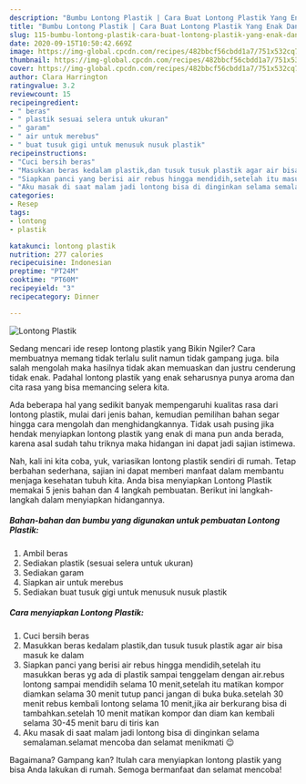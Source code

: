 ```yaml
---
description: "Bumbu Lontong Plastik | Cara Buat Lontong Plastik Yang Enak Dan Mudah"
title: "Bumbu Lontong Plastik | Cara Buat Lontong Plastik Yang Enak Dan Mudah"
slug: 115-bumbu-lontong-plastik-cara-buat-lontong-plastik-yang-enak-dan-mudah
date: 2020-09-15T10:50:42.669Z
image: https://img-global.cpcdn.com/recipes/482bbcf56cbdd1a7/751x532cq70/lontong-plastik-foto-resep-utama.jpg
thumbnail: https://img-global.cpcdn.com/recipes/482bbcf56cbdd1a7/751x532cq70/lontong-plastik-foto-resep-utama.jpg
cover: https://img-global.cpcdn.com/recipes/482bbcf56cbdd1a7/751x532cq70/lontong-plastik-foto-resep-utama.jpg
author: Clara Harrington
ratingvalue: 3.2
reviewcount: 15
recipeingredient:
- " beras"
- " plastik sesuai selera untuk ukuran"
- " garam"
- " air untuk merebus"
- " buat tusuk gigi untuk menusuk nusuk plastik"
recipeinstructions:
- "Cuci bersih beras"
- "Masukkan beras kedalam plastik,dan tusuk tusuk plastik agar air bisa masuk ke dalam"
- "Siapkan panci yang berisi air rebus hingga mendidih,setelah itu masukkan beras yg ada di plastik sampai tenggelam dengan air.rebus lontong sampai mendidih selama 10 menit,setelah itu matikan kompor diamkan selama 30 menit tutup panci jangan di buka buka.setelah 30 menit rebus kembali lontong selama 10 menit,jika air berkurang bisa di tambahkan.setelah 10 menit matikan kompor dan diam kan kembali selama 30-45 menit baru di tiris kan"
- "Aku masak di saat malam jadi lontong bisa di dinginkan selama semalaman.selamat mencoba dan selamat menikmati 😉"
categories:
- Resep
tags:
- lontong
- plastik

katakunci: lontong plastik 
nutrition: 277 calories
recipecuisine: Indonesian
preptime: "PT24M"
cooktime: "PT60M"
recipeyield: "3"
recipecategory: Dinner

---
```



![Lontong Plastik](https://img-global.cpcdn.com/recipes/482bbcf56cbdd1a7/751x532cq70/lontong-plastik-foto-resep-utama.jpg)

Sedang mencari ide resep lontong plastik yang Bikin Ngiler? Cara membuatnya memang tidak terlalu sulit namun tidak gampang juga. bila salah mengolah maka hasilnya tidak akan memuaskan dan justru cenderung tidak enak. Padahal lontong plastik yang enak seharusnya punya aroma dan cita rasa yang bisa memancing selera kita.



Ada beberapa hal yang sedikit banyak mempengaruhi kualitas rasa dari lontong plastik, mulai dari jenis bahan, kemudian pemilihan bahan segar hingga cara mengolah dan menghidangkannya. Tidak usah pusing jika hendak menyiapkan lontong plastik yang enak di mana pun anda berada, karena asal sudah tahu triknya maka hidangan ini dapat jadi sajian istimewa.


Nah, kali ini kita coba, yuk, variasikan lontong plastik sendiri di rumah. Tetap berbahan sederhana, sajian ini dapat memberi manfaat dalam membantu menjaga kesehatan tubuh kita. Anda bisa menyiapkan Lontong Plastik memakai 5 jenis bahan dan 4 langkah pembuatan. Berikut ini langkah-langkah dalam menyiapkan hidangannya.

<!--inarticleads1-->

##### Bahan-bahan dan bumbu yang digunakan untuk pembuatan Lontong Plastik:

1. Ambil  beras
1. Sediakan  plastik (sesuai selera untuk ukuran)
1. Sediakan  garam
1. Siapkan  air untuk merebus
1. Sediakan  buat tusuk gigi untuk menusuk nusuk plastik




<!--inarticleads2-->

##### Cara menyiapkan Lontong Plastik:

1. Cuci bersih beras
1. Masukkan beras kedalam plastik,dan tusuk tusuk plastik agar air bisa masuk ke dalam
1. Siapkan panci yang berisi air rebus hingga mendidih,setelah itu masukkan beras yg ada di plastik sampai tenggelam dengan air.rebus lontong sampai mendidih selama 10 menit,setelah itu matikan kompor diamkan selama 30 menit tutup panci jangan di buka buka.setelah 30 menit rebus kembali lontong selama 10 menit,jika air berkurang bisa di tambahkan.setelah 10 menit matikan kompor dan diam kan kembali selama 30-45 menit baru di tiris kan
1. Aku masak di saat malam jadi lontong bisa di dinginkan selama semalaman.selamat mencoba dan selamat menikmati 😉




Bagaimana? Gampang kan? Itulah cara menyiapkan lontong plastik yang bisa Anda lakukan di rumah. Semoga bermanfaat dan selamat mencoba!
